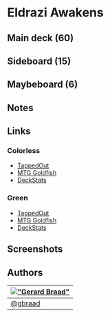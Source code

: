 Eldrazi Awakens
===============


Main deck (60)
--------------


Sideboard (15)
--------------


Maybeboard (6)
--------------


Notes
-----


Links
-----

### Colorless

* [TappedOut](http://tappedout.net/mtg-decks/eldrazi-awakens-x/)
* [MTG Goldfish](http://www.mtggoldfish.com/deck/298196)
* [DeckStats](http://deckstats.net/decks/37117/267493-eldrazi-awakens-x-)

### Green
* [TappedOut](http://tappedout.net/mtg-decks/eldrazi-awakens-g/)
* [MTG Goldfish](http://www.mtggoldfish.com/deck/298197)
* [DeckStats](http://deckstats.net/decks/37117/267490-eldrazi-awakens-g-)


Screenshots
-----------


Authors
-------

| [!["Gerard Braad"](http://gravatar.com/avatar/e466994eea3c2a1672564e45aca844d0.png?s=60)](http://gbraad.nl "Gerard Braad <me@gbraad.nl>") |
|---|
| [@gbraad](https://twitter.com/gbraad)  |

